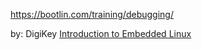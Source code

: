 https://bootlin.com/training/debugging/


by: DigiKey [Introduction to Embedded Linux](https://www.youtube.com/playlist?list=PLEBQazB0HUyTpoJoZecRK6PpDG31Y7RPB)
